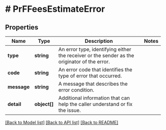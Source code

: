 # # PrFFeesEstimateError

## Properties

Name | Type | Description | Notes
------------ | ------------- | ------------- | -------------
**type** | **string** | An error type, identifying either the receiver or the sender as the originator of the error. |
**code** | **string** | An error code that identifies the type of error that occurred. |
**message** | **string** | A message that describes the error condition. |
**detail** | **object[]** | Additional information that can help the caller understand or fix the issue. |

[[Back to Model list]](../../README.md#models) [[Back to API list]](../../README.md#endpoints) [[Back to README]](../../README.md)
